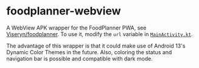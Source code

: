 # foodplanner-webview

A WebView APK wrapper for the FoodPlanner PWA, see [Viseryn/foodplanner](https://github.com/Viseryn/foodplanner). To use it, modify the `url` variable in [`MainActivity.kt`](https://github.com/Viseryn/foodplanner-webview/blob/master/app/src/main/java/com/yuselnet/foodplanner/MainActivity.kt).

The advantage of this wrapper is that it could make use of Android 13's Dynamic Color Themes in the future. Also, coloring the status and navigation bar is possible and compatible with dark mode.
